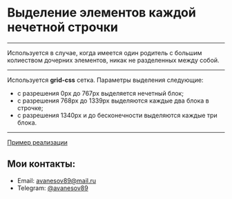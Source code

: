 # Выделение элементов каждой нечетной строчки
***
Используется в случае, когда имеется один родитель с большим колиеством дочерних элементов, никак не разделенных между собой. 
***
Используется **grid-css** сетка. Параметры выделения следующие: 
* с разрешения 0px до 767px выделяется нечетный блок;
* с разрешения 768px до 1339px выделяются каждые два блока в строчке;
* с разрешения 1340px и до бесконечности выделяются каждые три блока.
***
[Пример реализации](https://avanesov89.github.io/grid-nth-child/)
## Мои контакты: 
* Email: <avanesov89@mail.ru>
* Telegram: [@avanesov89](https://t-do.ru/avanesov89)
